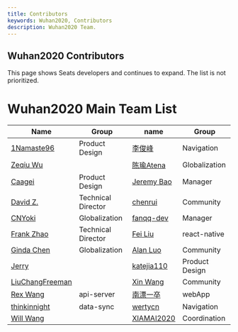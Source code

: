 ```yaml
---
title: Contributors
keywords: Wuhan2020, Contributors
description: Wuhan2020 Team.
---
```


## Wuhan2020 Contributors

This page shows Seats developers and continues to expand. The list is not prioritized.

# Wuhan2020 Main Team List

| Name   | Group | name   | Group |
| ------ | ------ | ------ | ------ |
| [1Namaste96](https://github.com/1Namaste96) | Product Design | [李俊峰](https://github.com/admin8756) | Navigation |
| [Zeqiu Wu](https://github.com/allenfantasy) || [陈瑜Atena](https://github.com/Atena1118) | Globalization |
| [Caagei](https://github.com/Caagei) | Product Design |[Jeremy Bao](https://github.com/bao1018) | Manager |
| [David Z.](https://github.com/bkbabydp) | Technical Director | [chenrui](https://github.com/chenrui333) | Community |
| [CNYoki](https://github.com/CNYoki) | Globalization | [fanqq-dev](https://github.com/fanqq-dev) | Manager |
| [Frank Zhao](https://github.com/frank-zsy) | Technical Director | [Fei Liu](https://github.com/geastwood) | react-native |
| [Ginda Chen](https://github.com/GindaChen) | Globalization | [Alan Luo](https://github.com/iLtc) | Community |
| [Jerry](https://github.com/JerryKuan) |  | [katejia110](https://github.com/katejia110) | Product Design |
| [LiuChangFreeman](https://github.com/LiuChangFreeman) |  | [Xin Wang](https://github.com/lovepoem) | Community |
| [Rex Wang](https://github.com/rexwangcc) | api-server | [南漂一卒](https://github.com/TechQuery) | webApp |
| [thinkinnight](https://github.com/thinkinnight) | data-sync | [wertycn](https://github.com/wertycn) | Navigation |
| [Will Wang](https://github.com/will-ww) | | [XIAMAI2020](https://github.com/XIAMAI2020) |Coordination |

